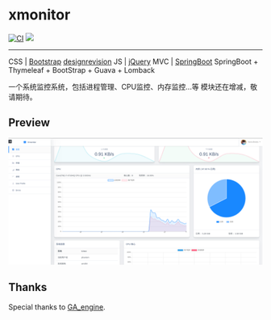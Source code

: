 # xmonitor


[![CI](https://img.shields.io/travis/vinophantom/xmonitor.svg?style=popout)](https://travis-ci.org/vinophantom/xmonitor)
[![](https://img.shields.io/github/followers/vinophantom.svg?style=social)](https://github.com/vinophantom)

---
CSS | [Bootstrap](https://getbootstrap.com/) [designrevision](https://designrevision.com/)
JS  | [jQuery](https://jquery.com/)
MVC | [SpringBoot](http://spring.io/projects/spring-boot)
SpringBoot + Thymeleaf + BootStrap + Guava + Lomback

一个系统监控系统，包括进程管理、CPU监控、内存监控...等
模块还在增减，敬请期待。
## Preview
![](main.png)




## Thanks

Special thanks to [GA_engine](https://github.com/pikeszfish/GA_engine).
